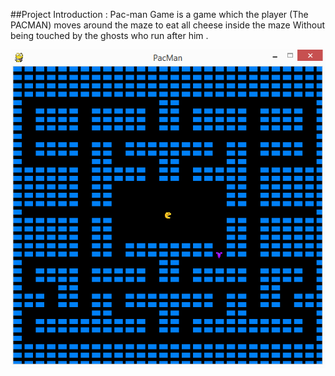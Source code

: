 ##Project Introduction : 
Pac-man Game is a game  which the player (The PACMAN) moves around the maze to eat all cheese inside the maze Without being touched by the ghosts who run after him .

![alt text](https://github.com/AbdelrahmanElShikh/Pac-Man-Artificial-Intelligence/blob/master/implementationScreenShot.png)
